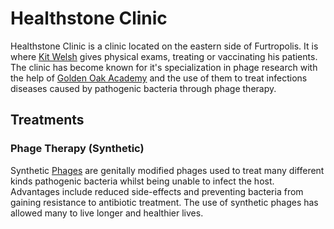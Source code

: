 # Healthstone Clinic

Healthstone Clinic is a clinic located on the eastern side of Furtropolis. It is where [Kit Welsh](../characters/kit.md) gives physical exams, treating or vaccinating his patients. The clinic has become known for it's specialization in phage research with the help of [Golden Oak Academy](./goldenoak.md) and the use of them to treat infections diseases caused by pathogenic bacteria through phage therapy.

## Treatments

### Phage Therapy (Synthetic)

Synthetic [Phages](https://en.wikipedia.org/wiki/Bacteriophage) are genitally modified phages used to treat many different kinds pathogenic bacteria whilst being unable to infect the host. Advantages include reduced side-effects and preventing bacteria from gaining resistance to antibiotic treatment. The use of synthetic phages has allowed many to live longer and healthier lives.
